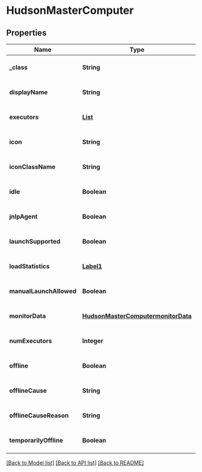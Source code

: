 # HudsonMasterComputer
## Properties

| Name | Type | Description | Notes |
|------------ | ------------- | ------------- | -------------|
| **\_class** | **String** |  | [optional] [default to null] |
| **displayName** | **String** |  | [optional] [default to null] |
| **executors** | [**List**](HudsonMasterComputerexecutors.md) |  | [optional] [default to null] |
| **icon** | **String** |  | [optional] [default to null] |
| **iconClassName** | **String** |  | [optional] [default to null] |
| **idle** | **Boolean** |  | [optional] [default to null] |
| **jnlpAgent** | **Boolean** |  | [optional] [default to null] |
| **launchSupported** | **Boolean** |  | [optional] [default to null] |
| **loadStatistics** | [**Label1**](Label1.md) |  | [optional] [default to null] |
| **manualLaunchAllowed** | **Boolean** |  | [optional] [default to null] |
| **monitorData** | [**HudsonMasterComputermonitorData**](HudsonMasterComputermonitorData.md) |  | [optional] [default to null] |
| **numExecutors** | **Integer** |  | [optional] [default to null] |
| **offline** | **Boolean** |  | [optional] [default to null] |
| **offlineCause** | **String** |  | [optional] [default to null] |
| **offlineCauseReason** | **String** |  | [optional] [default to null] |
| **temporarilyOffline** | **Boolean** |  | [optional] [default to null] |

[[Back to Model list]](../README.md#documentation-for-models) [[Back to API list]](../README.md#documentation-for-api-endpoints) [[Back to README]](../README.md)

